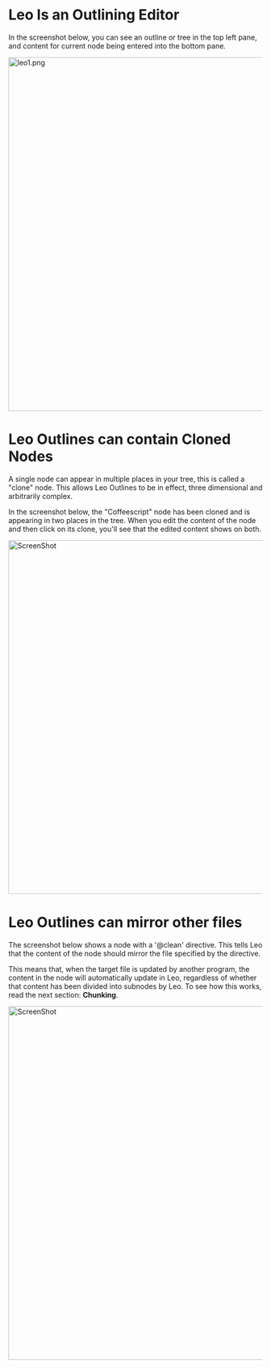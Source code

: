 # Leo Is an Outlining Editor

In the screenshot below, you can see an outline or tree in the top left pane, and content for current node being entered into the bottom pane.

<!--- Download these from https://kaleguy.github.io/leovue --->

<img width="700" src="http://ekr.rrhandwovens.com/static/leo1.png" alt="leo1.png">

# Leo Outlines can contain Cloned Nodes

A single node can appear in multiple places in your tree, this is called a "clone" node. This allows Leo Outlines to be in effect, three dimensional and arbitrarily complex.

In the screenshot below, the "Coffeescript" node has been cloned and is appearing in two places in the tree. When you edit the content of the node and then click on its clone, you'll see that the edited content shows on both.

<img width="700" src="http://ekr.rrhandwovens.com/static/leo2.png" alt="ScreenShot">

# Leo Outlines can mirror other files

The screenshot below shows a node with a '@clean' directive. This tells Leo that the content of the node should mirror the file specified by the directive.

This means that, when the target file is updated by another program, the content in the node will automatically update in Leo, regardless of whether that content has been divided into subnodes by Leo. To see how this works, read the next section: <b>Chunking</b>.

<img width="700" src="http://ekr.rrhandwovens.com/static/leo3.png" alt="ScreenShot">

